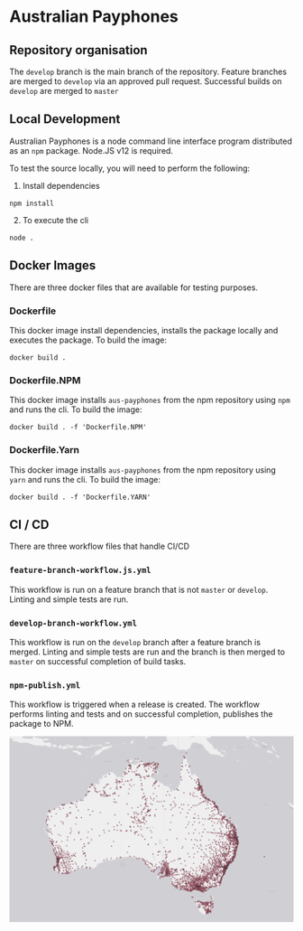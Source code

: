 # Australian Payphones

## Repository organisation
The `develop` branch is the main branch of the repository. Feature branches are merged to `develop` via an approved pull request.
Successful builds on `develop` are merged to `master`

## Local Development
Australian Payphones is a node command line interface program distributed as an `npm` package. Node.JS v12 is required.

To test the source locally, you will need to perform the following: 

1. Install dependencies
```shell
npm install
```
2. To execute the cli
```shell 
node .
```

## Docker Images 
There are three docker files that are available for testing purposes.

### Dockerfile
This docker image install dependencies, installs the package locally and executes the package. To build the image:
```shell
docker build .
```

### Dockerfile.NPM
This docker image installs `aus-payphones` from the npm repository using `npm` and runs the cli. To build the image:
```shell
docker build . -f 'Dockerfile.NPM'
```

### Dockerfile.Yarn
This docker image installs `aus-payphones` from the npm repository using `yarn` and runs the cli. To build the image:
```shell
docker build . -f 'Dockerfile.YARN'
```

## CI / CD
There are three workflow files that handle CI/CD

### `feature-branch-workflow.js.yml`
This workflow is run on a feature branch that is not `master` or `develop`. Linting and simple tests are run.

### `develop-branch-workflow.yml`
This workflow is run on the `develop` branch after a feature branch is merged. Linting and simple tests are run and the branch is then merged to `master` on successful completion of build tasks.

### `npm-publish.yml`
This workflow is triggered when a release is created. The workflow performs linting and tests and on successful completion, publishes the package to NPM.


![image info](./images/payphone-map.png)